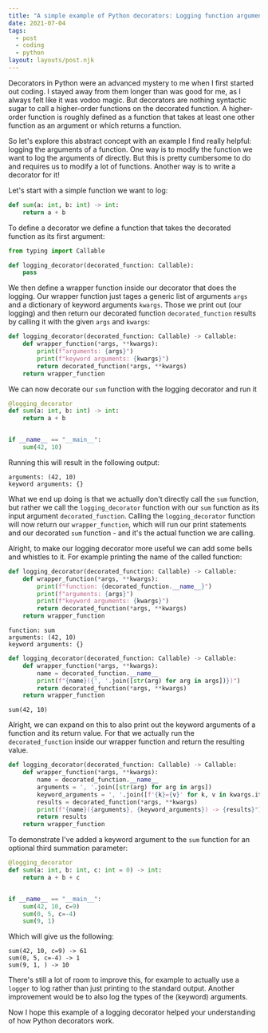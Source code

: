 ```yaml
---
title: "A simple example of Python decorators: Logging function arguments"
date: 2021-07-04
tags:
  - post
  - coding
  - python
layout: layouts/post.njk
---
```


Decorators in Python were an advanced mystery to me when I first started out coding. I stayed away from them longer than was good for me, as I always felt like it was vodoo magic. But decorators are nothing syntactic sugar to call a higher-order functions on the decorated function. A higher-order function is roughly defined as a function that takes at least one other function as an argument or which returns a function.

So let's explore this abstract concept with an example I find really helpful: logging the arguments of a function. One way is to modify the function we want to log the arguments of directly. But this is pretty cumbersome to do and requires us to modify a lot of functions. Another way is to write a decorator for it!

Let's start with a simple function we want to log:

```python
def sum(a: int, b: int) -> int:
    return a + b
```

To define a decorator we define a function that takes the decorated function as its first argument:

```python
from typing import Callable

def logging_decorator(decorated_function: Callable):
    pass
```

We then define a wrapper function inside our decorator that does the logging. Our wrapper function just tages a generic list of arguments `args` and a dictionary of keyword arguments `kwargs`. Those we print out (our logging) and then return our decorated function `decorated_function` results by calling it with the given `args` and `kwargs`:

```python
def logging_decorator(decorated_function: Callable) -> Callable:
    def wrapper_function(*args, **kwargs):
        print(f"arguments: {args}")
        print(f"keyword arguments: {kwargs}")
        return decorated_function(*args, **kwargs)
    return wrapper_function
```

We can now decorate our `sum` function with the logging decorator and run it

```python
@logging_decorator
def sum(a: int, b: int) -> int:
    return a + b


if __name__ == "__main__":
    sum(42, 10)
```

Running this will result in the following output:

```text
arguments: (42, 10)
keyword arguments: {}
```

What we end up doing is that we actually don't directly call the `sum` function, but rather we call the `logging_decorator` function with our `sum` function as its input argument `decorated_function`. Calling the `logging_decorator` function will now return our `wrapper_function`, which will run our print statements and our decorated `sum` function - and it's the actual function we are calling.

Alright, to make our logging decorator more useful we can add some bells and whistles to it. For example printing the name of the called function:

```python
def logging_decorator(decorated_function: Callable) -> Callable:
    def wrapper_function(*args, **kwargs):
        print(f"function: {decorated_function.__name__}")
        print(f"arguments: {args}")
        print(f"keyword arguments: {kwargs}")
        return decorated_function(*args, **kwargs)
    return wrapper_function
```

```text
function: sum
arguments: (42, 10)
keyword arguments: {}
```

```python
def logging_decorator(decorated_function: Callable) -> Callable:
    def wrapper_function(*args, **kwargs):
        name = decorated_function.__name__
        print(f"{name}({', '.join([str(arg) for arg in args])})")
        return decorated_function(*args, **kwargs)
    return wrapper_function
```

```text
sum(42, 10)
```

Alright, we can expand on this to also print out the keyword arguments of a function and its return value. For that we actually run the `decorated_function` inside our wrapper function and return the resulting value.

```python
def logging_decorator(decorated_function: Callable) -> Callable:
    def wrapper_function(*args, **kwargs):
        name = decorated_function.__name__
        arguments = ', '.join([str(arg) for arg in args])
        keyword_arguments = ', '.join([f'{k}={v}' for k, v in kwargs.items()])
        results = decorated_function(*args, **kwargs)
        print(f"{name}({arguments}, {keyword_arguments}) -> {results}")
        return results
    return wrapper_function
```

To demonstrate I've added a keyword argument to the `sum` function for an optional third summation parameter:

```python
@logging_decorator
def sum(a: int, b: int, c: int = 0) -> int:
    return a + b + c


if __name__ == "__main__":
    sum(42, 10, c=9)
    sum(0, 5, c=-4)
    sum(9, 1)
```

Which will give us the following:

```text
sum(42, 10, c=9) -> 61
sum(0, 5, c=-4) -> 1
sum(9, 1, ) -> 10
```

There's still a lot of room to improve this, for example to actually use a `logger` to log rather than just printing to the standard output. Another improvement would be to also log the types of the (keyword) arguments.

Now I hope this example of a logging decorator helped your understanding of how Python decorators work.
